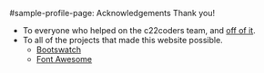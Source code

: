 #sample-profile-page: Acknowledgements
Thank you!
- To everyone who helped on the c22coders team, and [off of it](https://github.com/c22coders/sample-profile-page/graphs/contributors).
- To all of the projects that made this website possible.
  - [Bootswatch](https://bootswatch.com)
  - [Font Awesome](http://fortawesome.github.io/Font-Awesome/)
